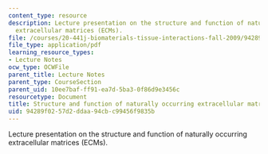 ```yaml
---
content_type: resource
description: Lecture presentation on the structure and function of naturally occurring
  extracellular matrices (ECMs).
file: /courses/20-441j-biomaterials-tissue-interactions-fall-2009/94289f0257d2ddaa94cbc99456f9835b_MIT20_441JF09_lec05a_iy.pdf
file_type: application/pdf
learning_resource_types:
- Lecture Notes
ocw_type: OCWFile
parent_title: Lecture Notes
parent_type: CourseSection
parent_uid: 10ee7baf-ff91-ea7d-5ba3-0f86d9e3456c
resourcetype: Document
title: Structure and function of naturally occurring extracellular matrices (ECMs)
uid: 94289f02-57d2-ddaa-94cb-c99456f9835b
---
```

Lecture presentation on the structure and function of naturally occurring extracellular matrices (ECMs).

